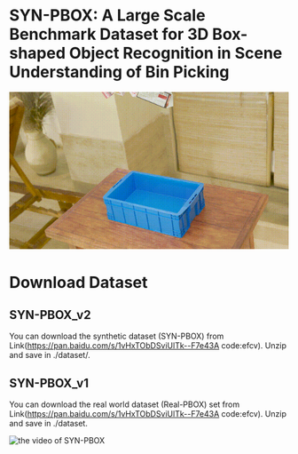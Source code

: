 # SYN-PBOX: A Large Scale Benchmark Dataset for 3D Box-shaped Object Recognition in Scene Understanding of Bin Picking

![the emample of SYN-PBOX](https://github.com/ccteaher/projects-SYN-PBOX/blob/main/example/SYN-PBOX.gif)

# Download Dataset
## SYN-PBOX_v2
You can download the synthetic dataset (SYN-PBOX) from Link(https://pan.baidu.com/s/1vHxTObDSviUlTk--F7e43A code:efcv). Unzip and save in ./dataset/.
## SYN-PBOX_v1
You can download the real world dataset (Real-PBOX) set from Link(https://pan.baidu.com/s/1vHxTObDSviUlTk--F7e43A code:efcv). Unzip and save in ./dataset.

![the video of SYN-PBOX]([https://github.com/ccteaher/projects-SYN-PBOX/blob/main/example/SYN-PBOX.gif](https://www.youtube.com/watch?v=jH2JzviqEhc&list=PLljFMQdU8e8oXW9nBbXu96Wy2fYpFAVUz))
